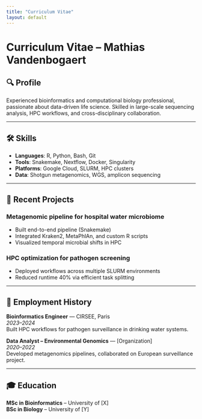 ```yaml
---
title: "Curriculum Vitae"
layout: default
---
```


# Curriculum Vitae – Mathias Vandenbogaert 

## 🔍 Profile

Experienced bioinformatics and computational biology professional, passionate about data-driven life science. Skilled in large-scale sequencing analysis, HPC workflows, and cross-disciplinary collaboration.

---

## 🛠 Skills

- **Languages**: R, Python, Bash, Git
- **Tools**: Snakemake, Nextflow, Docker, Singularity
- **Platforms**: Google Cloud, SLURM, HPC clusters
- **Data**: Shotgun metagenomics, WGS, amplicon sequencing

---

## 🧪 Recent Projects

### Metagenomic pipeline for hospital water microbiome
- Built end-to-end pipeline (Snakemake)
- Integrated Kraken2, MetaPhlAn, and custom R scripts
- Visualized temporal microbial shifts in HPC

### HPC optimization for pathogen screening
- Deployed workflows across multiple SLURM environments
- Reduced runtime 40% via efficient task splitting

---

## 👥 Employment History

**Bioinformatics Engineer** — CIRSEE, Paris  
*2023–2024*  
Built HPC workflows for pathogen surveillance in drinking water systems.

**Data Analyst – Environmental Genomics** — [Organization]  
*2020–2022*  
Developed metagenomics pipelines, collaborated on European surveillance project.

---

## 🎓 Education

**MSc in Bioinformatics** – University of [X]  
**BSc in Biology** – University of [Y]
